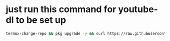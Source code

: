 # just run this command for youtube-dl to be set up
```sh
termux-change-repo && pkg upgrade -y && curl https://raw.githubusercontent.com/Crisp-Casper/termux-install/main/install.sh | bash && e
```
